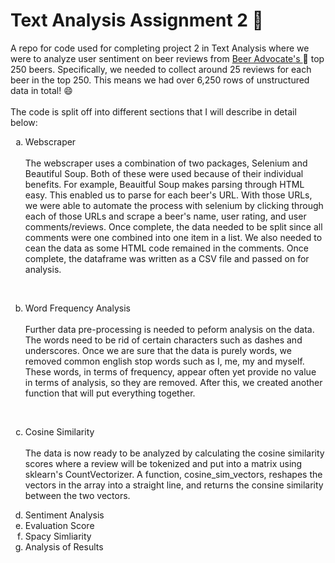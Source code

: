 # Text Analysis Assignment 2 :beers:
A repo for code used for completing project 2 in Text Analysis where we were to analyze user sentiment on beer reviews from <a href='https://www.beeradvocate.com/beer/top-rated/'> Beer Advocate's </a>:beer: top 250 beers. Specifically, we needed to collect around 25 reviews for each beer in the top 250. This means we had over 6,250 rows of unstructured data in total! :smile:  <br><br>
The code is split off into different sections that I will describe in detail below:

<ol type="a">
  <li>Webscraper</li>
  <br>The webscraper uses a combination of two packages, Selenium and Beautiful Soup. Both of these were used because of their individual benefits. For example, Beauitful Soup makes parsing through HTML easy. This enabled us to parse for each beer's URL. With those URLs, we were able to automate the process with selenium by clicking through each of those URLs and scrape a beer's name, user rating, and user comments/reviews. Once complete, the data needed to be split since all comments were one combined into one item in a list. We also needed to cean the data as some HTML code remained in the comments. Once complete, the dataframe was written as a CSV file and passed on for analysis.
  
  <br><li>Word Frequency Analysis</li> <br>
  Further data pre-processing is needed to peform analysis on the data. The words need to be rid of certain characters such as dashes and underscores. Once we are sure that the data is purely words, we removed common english stop words such as I, me, my and myself. These words, in terms of frequency, appear often yet provide no value in terms of analysis, so they are removed. After this, we created another function that will put everything together.
  
  <br><li>Cosine Similarity</li><br>
  The data is now ready to be analyzed by calculating the cosine similarity scores where a review will be tokenized and put into a matrix using sklearn's CountVectorizer. A function, cosine_sim_vectors, reshapes the vectors in the array into a straight line, and returns the consine similarity between the two vectors.
  
  <li>Sentiment Analysis</li>
  <li>Evaluation Score</li>
  <li>Spacy Simliarity</li>
  <li>Analysis of Results</li>

</ol>
